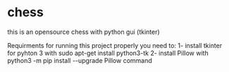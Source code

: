 # chess
this is an opensource chess with python gui (tkinter)

Requirments
for running this project properly you need to:
1- install tkinter for pyhton 3 with sudo apt-get install python3-tk
2- install Pillow with python3 -m pip install --upgrade Pillow command
